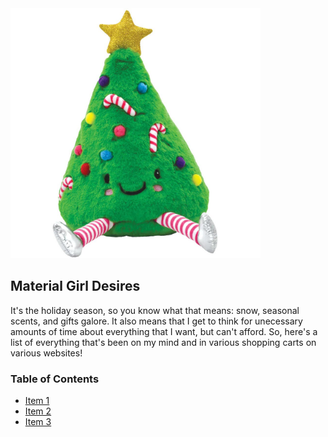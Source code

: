 <img src="/assets/tree.jpg" class="center" width="400" height="400"/>

## Material Girl Desires
<p> It's the holiday season, so you know what that means: snow, seasonal scents, and gifts galore. It also means that I get to think for unecessary amounts of time about everything that I want, but can't afford. So, here's a list of everything that's been on my mind and in various shopping carts on various websites! </p>

### Table of Contents
- [Item 1](item1.md)
- [Item 2](item2.md)
- [Item 3](item3.md)
